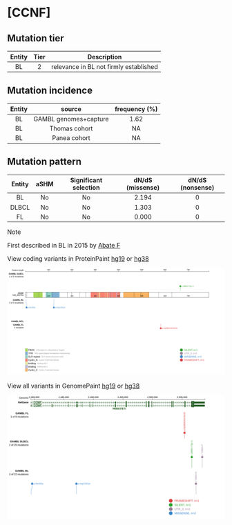 # [CCNF]

## Mutation tier

|Entity|Tier|Description                           |
|:------:|:----:|--------------------------------------|
|BL    |2   |relevance in BL not firmly established|
## Mutation incidence

|Entity|source               |frequency (%)|
|:------:|:---------------------:|:-------------:|
|BL    |GAMBL genomes+capture|1.62         |
|BL    |Thomas cohort        |  NA         |
|BL    |Panea cohort         |  NA         |

## Mutation pattern

|Entity|aSHM|Significant selection|dN/dS (missense)|dN/dS (nonsense)|
|:------:|:----:|:---------------------:|:----------------:|:----------------:|
|BL    |No  |No                   |2.194           |0               |
|DLBCL |No  |No                   |1.303           |0               |
|FL    |No  |No                   |0.000           |0               |


> [!NOTE]
> First described in BL in 2015 by [Abate F](https://pubmed.ncbi.nlm.nih.gov/26468873)


View coding variants in ProteinPaint [hg19](https://www.bcgsc.ca/downloads/morinlab/GAMBL/test/genes/CCNF_protein.html)  or [hg38](https://www.bcgsc.ca/downloads/morinlab/GAMBL/test/genes/CCNF_protein_hg38.html)

![image](images/proteinpaint/CCNF_NM_001761.svg)

View all variants in GenomePaint [hg19](https://www.bcgsc.ca/downloads/morinlab/GAMBL/test/genes/CCNF.html)  or [hg38](https://www.bcgsc.ca/downloads/morinlab/GAMBL/test/genes/CCNF_hg38.html)

![image](images/proteinpaint/CCNF.svg)
